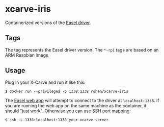 xcarve-iris
===

Containerized versions of the [Easel driver](http://easel.inventables.com/downloads).

Tags
---
The tag represents the Easel driver version. The `*-rpi` tags are based on an ARM Raspbian image.

Usage
---
Plug in your X-Carve and run it like this:
```
$ docker run --privileged -p 1338:1338 rohan/xcarve-iris
```

The [Easel web app](http://easel.inventables.com/) will attempt to connect to the driver at
`localhost:1338`. If you are running the web app on the same machine as the container, it should
"just work". Otherwise you can use SSH port mapping:

```
$ ssh -L 1338:localhost:1338 your-xcarve-server
```
